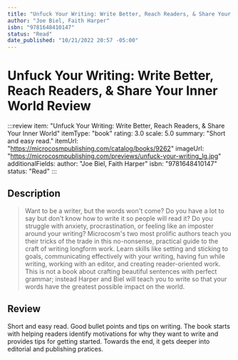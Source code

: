 ```yaml
---
title: "Unfuck Your Writing: Write Better, Reach Readers, & Share Your Inner World"
author: "Joe Biel, Faith Harper"
isbn: "9781648410147"
status: "Read"
date_published: "10/21/2022 20:57 -05:00"
---
```


# Unfuck Your Writing: Write Better, Reach Readers, & Share Your Inner World Review

:::review
item: "Unfuck Your Writing: Write Better, Reach Readers, & Share Your Inner World"
itemType: "book"
rating: 3.0
scale: 5.0
summary: "Short and easy read."
itemUrl: "https://microcosmpublishing.com/catalog/books/9262"
imageUrl: "https://microcosmpublishing.com/previews/unfuck-your-writing_lg.jpg"
additionalFields:
  author: "Joe Biel, Faith Harper"
  isbn: "9781648410147"
  status: "Read"
:::

## Description

> Want to be a writer, but the words won't come? Do you have a lot to say but don't know how to write it so people will read it? Do you struggle with anxiety, procrastination, or feeling like an imposter around your writing? Microcosm's two most prolific authors teach you their tricks of the trade in this no-nonsense, practical guide to the craft of writing longform work. Learn skills like setting and sticking to goals, communicating effectively with your writing, having fun while writing, working with an editor, and creating reader-oriented work. This is not a book about crafting beautiful sentences with perfect grammar; instead Harper and Biel will teach you to write so that your words have the greatest possible impact on the world.

## Review

Short and easy read. Good bullet points and tips on writing. The book starts with helping readers identify motivations for why they want to write and provides tips for getting started. Towards the end, it gets deeper into editorial and publishing pratices. 
